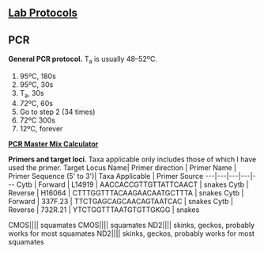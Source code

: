## [Lab Protocols](https://github.com/JeffWeinell/lab-protocols/blob/main/README.md)

## PCR

**General PCR protocol.** T<sub>a</sub> is usually 48–52ºC.

1. 95ºC, 180s
2. 95ºC, 30s
3. T<sub>a</sub>, 30s
4. 72ºC, 60s
5. Go to step 2 (34 times)
6. 72ºC 300s
7. 12ºC, forever

[**PCR Master Mix Calculator**](https://docs.google.com/spreadsheets/d/116dt41wZdYawEEVu8upvssZwvIqVNxRBZ9417bQTx8I/edit?usp=sharing)

**Primers and target loci**. Taxa applicable only includes those of which I have used the primer.
Target Locus Name| Primer direction | Primer Name | Primer Sequence (5' to 3')| Taxa Applicable | Primer Source
---|---|---|---|---
Cytb | Forward | L14919 | AACCACCGTTGTTATTCAACT | snakes
Cytb | Reverse | H16064 | CTTTGGTTTACAAGAACAATGCTTTA | snakes
Cytb | Forward | 337F.23 | TTCTGAGCAGCAACAGTAATCAC | snakes
Cytb | Reverse | 732R.21 | YTCTGGTTTAATGTGTTGKGG | snakes

CMOS|||| squamates
CMOS|||| squamates
ND2|||| skinks, geckos, probably works for most squamates
ND2|||| skinks, geckos, probably works for most squamates

